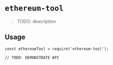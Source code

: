 # `ethereum-tool`

> TODO: description

## Usage

```
const ethereumTool = require('ethereum-tool');

// TODO: DEMONSTRATE API
```
